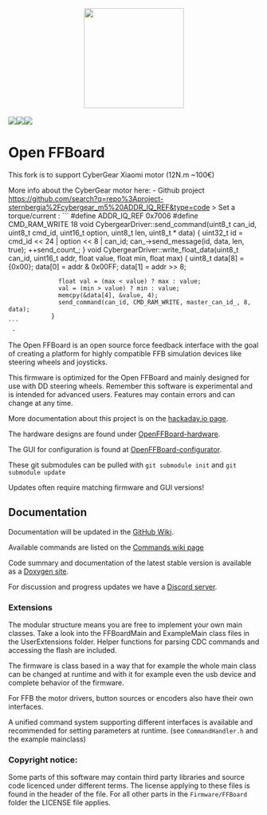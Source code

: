 <div align="center">
    <a href="https://github.com/Ultrawipf/OpenFFBoard">
        <img width="200" height="200" src="doc/img/ffboard_logo.svg">
    </a>
	<br>
	<br>
	<div style="display: flex;">
		<a href="https://discord.gg/gHtnEcP">
            <img src="https://img.shields.io/discord/704355326291607614">
		</a>
		<a href="https://github.com/Ultrawipf/OpenFFBoard/stargazers">
            <img src="https://img.shields.io/github/stars/Ultrawipf/OpenFFBoard">
		</a>
		<a href="https://github.com/Ultrawipf/OpenFFBoard/actions/workflows/build-firmware.yml">
            <img src="https://github.com/Ultrawipf/OpenFFBoard/actions/workflows/build-firmware.yml/badge.svg?branch=master">
		</a>
	</div>
</div>



# Open FFBoard
This fork is to support CyberGear Xiaomi motor (12N.m ~100€) 

More info about the CyberGear motor here:
	 - Github project https://github.com/search?q=repo%3Aproject-sternbergia%2Fcybergear_m5%20ADDR_IQ_REF&type=code
  	 	> Set a torque/current : 
     ```
     				#define ADDR_IQ_REF                0x7006
	 			#define CMD_RAM_WRITE                   18
     				void CybergearDriver::send_command(uint8_t can_id, uint8_t cmd_id, uint16_t option, uint8_t len, uint8_t * data)
				{
				  uint32_t id = cmd_id << 24 | option << 8 | can_id;
				  can_->send_message(id, data, len, true);
				  ++send_count_;
				}
     				void CybergearDriver::write_float_data(uint8_t can_id, uint16_t addr, float value, float min, float max)
				{
				  uint8_t data[8] = {0x00};
				  data[0] = addr & 0x00FF;
				  data[1] = addr >> 8;
				
				  float val = (max < value) ? max : value;
				  val = (min > value) ? min : value;
				  memcpy(&data[4], &value, 4);
				  send_command(can_id, CMD_RAM_WRITE, master_can_id_, 8, data);
				}
    ```
  	 - 

The Open FFBoard is an open source force feedback interface with the goal of creating a platform for highly compatible FFB simulation devices like steering wheels and joysticks.

This firmware is optimized for the Open FFBoard and mainly designed for use with DD steering wheels.
Remember this software is experimental and is intended for advanced users. Features may contain errors and can change at any time.

More documentation about this project is on the [hackaday.io page](https://hackaday.io/project/163904-open-ffboard).

The hardware designs are found under [OpenFFBoard-hardware](https://github.com/Ultrawipf/OpenFFBoard-hardware).

The GUI for configuration is found at [OpenFFBoard-configurator](https://github.com/Ultrawipf/OpenFFBoard-configurator).

These git submodules can be pulled with `git submodule init` and `git submodule update`

Updates often require matching firmware and GUI versions!

## Documentation
Documentation will be updated in the [GitHub Wiki](https://github.com/Ultrawipf/OpenFFBoard/wiki).

Available commands are listed on the [Commands wiki page](https://github.com/Ultrawipf/OpenFFBoard/wiki/Commands)

Code summary and documentation of the latest stable version is available as a [Doxygen site](https://ultrawipf.github.io/OpenFFBoard/doxygen/).

For discussion and progress updates we have a [Discord server](https://discord.com/invite/gHtnEcP).

### Extensions
The modular structure means you are free to implement your own main classes.
Take a look into the FFBoardMain and ExampleMain class files in the UserExtensions folder.
Helper functions for parsing CDC commands and accessing the flash are included.

The firmware is class based in a way that for example the whole main class can be changed at runtime and with it for example even the usb device and complete behavior of the firmware.

For FFB the motor drivers, button sources or encoders also have their own interfaces.

A unified command system supporting different interfaces is available and recommended for setting parameters at runtime. (see `CommandHandler.h` and the example mainclass)


### Copyright notice:
Some parts of this software may contain third party libraries and source code licenced under different terms.
The license applying to these files is found in the header of the file.
For all other parts in the `Firmware/FFBoard` folder the LICENSE file applies.
